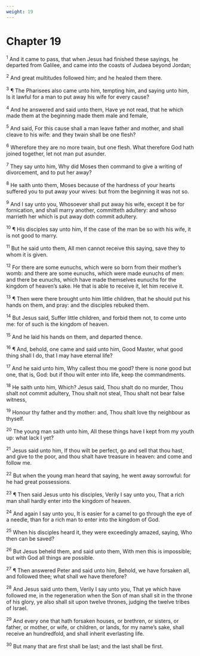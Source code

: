 ```yaml
---
weight: 19
---
```


# Chapter 19

<sup>1</sup> And it came to pass, that when Jesus had finished these sayings, he departed from Galilee, and came into the coasts of Judaea beyond Jordan; 

<sup>2</sup> And great multitudes followed him; and he healed them there. 

<sup>3</sup> ¶ The Pharisees also came unto him, tempting him, and saying unto him, Is it lawful for a man to put away his wife for every cause? 

<sup>4</sup> And he answered and said unto them, Have ye not read, that he which made them at the beginning made them male and female, 

<sup>5</sup> And said, For this cause shall a man leave father and mother, and shall cleave to his wife: and they twain shall be one flesh? 

<sup>6</sup> Wherefore they are no more twain, but one flesh. What therefore God hath joined together, let not man put asunder. 

<sup>7</sup> They say unto him, Why did Moses then command to give a writing of divorcement, and to put her away? 

<sup>8</sup> He saith unto them, Moses because of the hardness of your hearts suffered you to put away your wives: but from the beginning it was not so. 

<sup>9</sup> And I say unto you, Whosoever shall put away his wife, except it be for fornication, and shall marry another, committeth adultery: and whoso marrieth her which is put away doth commit adultery. 

<sup>10</sup> ¶ His disciples say unto him, If the case of the man be so with his wife, it is not good to marry. 

<sup>11</sup> But he said unto them, All men cannot receive this saying, save they to whom it is given. 

<sup>12</sup> For there are some eunuchs, which were so born from their mother’s womb: and there are some eunuchs, which were made eunuchs of men: and there be eunuchs, which have made themselves eunuchs for the kingdom of heaven’s sake. He that is able to receive it, let him receive it. 

<sup>13</sup> ¶ Then were there brought unto him little children, that he should put his hands on them, and pray: and the disciples rebuked them. 

<sup>14</sup> But Jesus said, Suffer little children, and forbid them not, to come unto me: for of such is the kingdom of heaven. 

<sup>15</sup> And he laid his hands on them, and departed thence. 

<sup>16</sup> ¶ And, behold, one came and said unto him, Good Master, what good thing shall I do, that I may have eternal life? 

<sup>17</sup> And he said unto him, Why callest thou me good? there is none good but one, that is, God: but if thou wilt enter into life, keep the commandments. 

<sup>18</sup> He saith unto him, Which? Jesus said, Thou shalt do no murder, Thou shalt not commit adultery, Thou shalt not steal, Thou shalt not bear false witness, 

<sup>19</sup> Honour thy father and thy mother: and, Thou shalt love thy neighbour as thyself. 

<sup>20</sup> The young man saith unto him, All these things have I kept from my youth up: what lack I yet? 

<sup>21</sup> Jesus said unto him, If thou wilt be perfect, go and sell that thou hast, and give to the poor, and thou shalt have treasure in heaven: and come and follow me. 

<sup>22</sup> But when the young man heard that saying, he went away sorrowful: for he had great possessions. 

<sup>23</sup> ¶ Then said Jesus unto his disciples, Verily I say unto you, That a rich man shall hardly enter into the kingdom of heaven. 

<sup>24</sup> And again I say unto you, It is easier for a camel to go through the eye of a needle, than for a rich man to enter into the kingdom of God. 

<sup>25</sup> When his disciples heard it, they were exceedingly amazed, saying, Who then can be saved? 

<sup>26</sup> But Jesus beheld them, and said unto them, With men this is impossible; but with God all things are possible. 

<sup>27</sup> ¶ Then answered Peter and said unto him, Behold, we have forsaken all, and followed thee; what shall we have therefore? 

<sup>28</sup> And Jesus said unto them, Verily I say unto you, That ye which have followed me, in the regeneration when the Son of man shall sit in the throne of his glory, ye also shall sit upon twelve thrones, judging the twelve tribes of Israel. 

<sup>29</sup> And every one that hath forsaken houses, or brethren, or sisters, or father, or mother, or wife, or children, or lands, for my name’s sake, shall receive an hundredfold, and shall inherit everlasting life. 

<sup>30</sup> But many that are first shall be last; and the last shall be first. 


